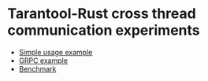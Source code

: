 # Tarantool-Rust cross thread communication experiments

- [Simple usage example](examples/simple)
- [GRPC example](examples/grpc)
- [Benchmark](examples/bench)
